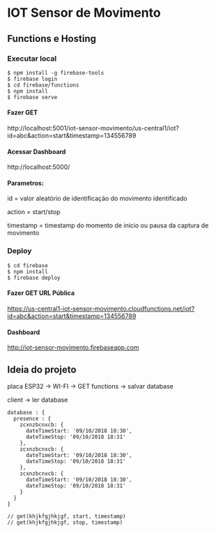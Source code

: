 # IOT Sensor de Movimento

## Functions e Hosting

### Executar local

```
$ npm install -g firebase-tools
$ firebase login
$ cd firebase/functions
$ npm install
$ firebase serve
```

#### Fazer GET

http://localhost:5001/iot-sensor-movimento/us-central1/iot?id=abc&action=start&timestamp=134556789

#### Acessar Dashboard

http://localhost:5000/

#### Parametros:

id = valor aleatório de identificação do movimento identificado

action = start/stop

timestamp = timestamp do momento de inicio ou pausa da captura de movimento

### Deploy

```
$ cd firebase
$ npm install
$ firebase deploy
```

#### Fazer GET URL Pública

https://us-central1-iot-sensor-movimento.cloudfunctions.net/iot?id=abc&action=start&timestamp=134556789

#### Dashboard

http://iot-sensor-movimento.firebaseapp.com

## Ideia do projeto

placa ESP32 -> WI-FI -> GET functions -> salvar database

client -> ler database

```
database : {
  presence : {
    zcxnzbcnxcb: {
      dateTimeStart: '09/10/2018 18:30',
      dateTimeStop: '09/10/2018 18:31'
    },
    zcxnzbcnxcb: {
      dateTimeStart: '09/10/2018 18:30',
      dateTimeStop: '09/10/2018 18:31'
    },
    zcxnzbcnxcb: {
      dateTimeStart: '09/10/2018 18:30',
      dateTimeStop: '09/10/2018 18:31'
    }
  }
}

// get(khjkfgjhkjgf, start, timestamp)
// get(khjkfgjhkjgf, stop, timestamp)
```

